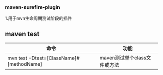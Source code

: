 
### maven-surefire-plugin
1.用于mvn生命周期测试阶段的插件



## maven test

| 命令           | 功能                                                   |
| ---------------- | -------------------------------------------------------- |
|mvn test -Dtest=[ClassName]#[methodName]           | maven测试单个class文件或方法                             |
